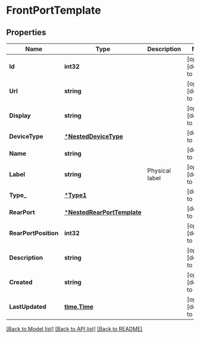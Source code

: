 # FrontPortTemplate

## Properties
Name | Type | Description | Notes
------------ | ------------- | ------------- | -------------
**Id** | **int32** |  | [optional] [default to null]
**Url** | **string** |  | [optional] [default to null]
**Display** | **string** |  | [optional] [default to null]
**DeviceType** | [***NestedDeviceType**](NestedDeviceType.md) |  | [default to null]
**Name** | **string** |  | [default to null]
**Label** | **string** | Physical label | [optional] [default to null]
**Type_** | [***Type1**](Type_1.md) |  | [default to null]
**RearPort** | [***NestedRearPortTemplate**](NestedRearPortTemplate.md) |  | [default to null]
**RearPortPosition** | **int32** |  | [optional] [default to null]
**Description** | **string** |  | [optional] [default to null]
**Created** | **string** |  | [optional] [default to null]
**LastUpdated** | [**time.Time**](time.Time.md) |  | [optional] [default to null]

[[Back to Model list]](../README.md#documentation-for-models) [[Back to API list]](../README.md#documentation-for-api-endpoints) [[Back to README]](../README.md)


